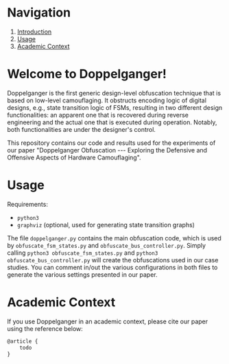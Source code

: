 # Navigation
1. [Introduction](#introduction)
2. [Usage](#usage)
3. [Academic Context](#academic-context)

# Welcome to Doppelganger! <a name="introduction"></a>

Doppelganger is the first generic design-level obfuscation technique that is based on low-level camouflaging.
It obstructs encoding logic of digital designs, e.g., state transition logic of FSMs, resulting in two different design functionalities:
an apparent one that is recovered during reverse engineering and the actual one that is executed during operation.
Notably, both functionalities are under the designer's control.

This repository contains our code and results used for the experiments of our paper "Doppelganger Obfuscation --- Exploring the Defensive and Offensive Aspects of Hardware Camouflaging".

# Usage <a name="usage"></a>
Requirements:
 - `python3`
 - `graphviz` (optional, used for generating state transition graphs)

The file `doppelganger.py` contains the main obfuscation code, which is used by `obfuscate_fsm_states.py` and `obfuscate_bus_controller.py`.
Simply calling `python3 obfuscate_fsm_states.py` and `python3 obfuscate_bus_controller.py` will create the obfuscations used in our case studies.
You can comment in/out the various configurations in both files to generate the various settings presented in our paper.

# Academic Context <a name="academic-context"></a>

If you use Doppelganger in an academic context, please cite our paper using the reference below:
```latex
@article {
    todo
}
```
